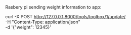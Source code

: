 





Rasbery pi sending weight information to app:

curl -X POST http://127.0.0.1:8000/tools/toolbox/1/update/ \
  -H "Content-Type: application/json" \
  -d '{"weight": 12345}'

  